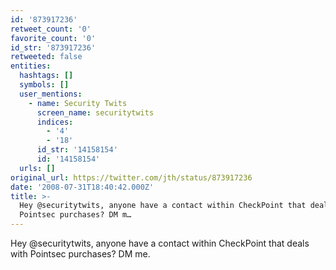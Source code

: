 ```yaml
---
id: '873917236'
retweet_count: '0'
favorite_count: '0'
id_str: '873917236'
retweeted: false
entities:
  hashtags: []
  symbols: []
  user_mentions:
    - name: Security Twits
      screen_name: securitytwits
      indices:
        - '4'
        - '18'
      id_str: '14158154'
      id: '14158154'
  urls: []
original_url: https://twitter.com/jth/status/873917236
date: '2008-07-31T18:40:42.000Z'
title: >-
  Hey @securitytwits, anyone have a contact within CheckPoint that deals with
  Pointsec purchases? DM m…
---
```


Hey @securitytwits, anyone have a contact within CheckPoint that deals with Pointsec purchases? DM me.